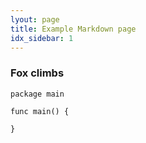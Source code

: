 ```yaml
---
lyout: page
title: Example Markdown page
idx_sidebar: 1
---
```


### Fox climbs

```go{1-2}
package main

func main() {

}
```
